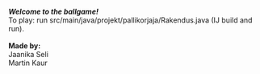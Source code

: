 ***Welcome to the ballgame!***
<br>To play: run src/main/java/projekt/pallikorjaja/Rakendus.java (IJ build and run).
<br><br>
**Made by:**
<br>Jaanika Seli
<br>Martin Kaur
